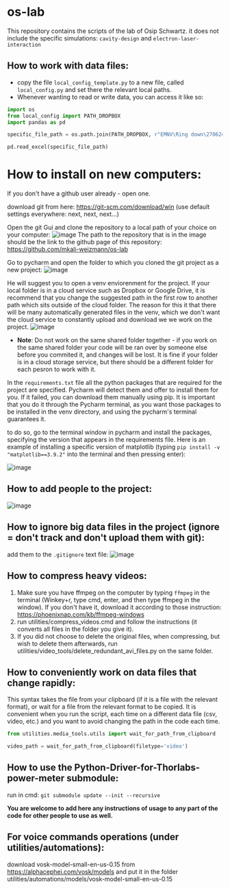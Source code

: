 # os-lab
This repository contains the scripts of the lab of Osip Schwartz.
it does not include the specific simulations: ```cavity-design``` and ```electron-laser-interaction```

## How to work with data files:
* copy the file ```local_config_template.py``` to a new file, called ```local_config.py``` and set there the relevant local paths.
* Whenever wanting to read or write data, you can access it like so:

```python
import os
from local_config import PATH_DROPBOX
import pandas as pd

specific_file_path = os.path.join(PATH_DROPBOX, r"EMNV\Ring down\270624\ring_down_curve_parameters.xlsx")

pd.read_excel(specific_file_path)
```

# How to install on new computers:
If you don't have a github user already - open one.

download git from here: https://git-scm.com/download/win  (use default settings everywhere: next, next, next...)

Open the git Gui and clone the repository to a local path of your choice on your computer:
![image](https://github.com/user-attachments/assets/e4208795-88a5-402f-a09e-1adda10f5aac)
The path to the repository that is in the image should be the link to the github page of this repository: https://github.com/mkali-weizmann/os-lab

Go to pycharm and open the folder to which you cloned the git project as a new project:
![image](https://github.com/user-attachments/assets/a5bf101b-432a-4f65-8457-9230f352da71)

He will suggest you to open a venv enviorenment for the project. If your local folder is in a cloud service such as Dropbox or Google Drive, it is recommend that you change the suggested path in the first row to another path which sits outside of the cloud folder. The reason for this it that there will be many automatically generated files in the venv, which we don't want the cloud service to constantly upload and download we we work on the project.
![image](https://github.com/user-attachments/assets/9ef86347-4249-49fe-9d89-4387e4080bb8)

* **Note**: Do not work on the same shared folder together - if you work on the same shared folder your code will be ran over by someone else before you commited it, and changes will be lost. It is fine if your folder is in a cloud storage service, but there should be a different folder for each pesron to work with it.

In the ```requirements.txt``` file all the python packages that are required for the project are specified. Pycharm will detect them and offer to install them for you. If it failed, you can download them manually using pip. It is important that you do it through the Pycharm terminal, as you want those packages to be installed in the venv directory, and using the pycharm's terminal guarantees it.

to do so, go to the terminal window in pycharm and install the packages, specifying the version that appears in the requirements file.
Here is an example of installing a specific version of matplotlib (typing ```pip install -v "matplotlib==3.9.2"``` into the terminal and then pressing enter):

![image](https://github.com/user-attachments/assets/1812c0ef-f737-472b-8eec-54a3bddaa6e7)

## How to add people to the project:
![image](https://github.com/user-attachments/assets/b39eb518-70e0-4e77-af6e-ca12223bfd2c)

## How to ignore big data files in the project (ignore = don't track and don't upload them with git):
add them to the ```.gitignore``` text file:
![image](https://github.com/user-attachments/assets/22f727dc-4804-4ad9-ba1e-fcb172bfaaf5)

## How to compress heavy videos:
1. Make sure you have ffmpeg on the computer by typing ```ffmpeg``` in the terminal (Winkey+r, type cmd, enter, and then type ffmpeg in the window).
If you don't have it, download it according to those instruction: https://phoenixnap.com/kb/ffmpeg-windows
2. run utilities/compress_videos.cmd and follow the instructions (it converts all files in the folder you give it).
3. If you did not choose to delete the original files, when compressing, but wish to delete them afterwards, run utilities/video_tools/delete_redundant_avi_files.py on the same folder.

## How to conveniently work on data files that change rapidly:
This syntax takes the file from your clipboard (if it is a file with the relevant format), or wait for a file from the relevant format to be copied.
It is convenient when you run the script, each time on a different data file (csv, video, etc.) and you want to avoid changing the path in the code each time.

```python
from utilities.media_tools.utils import wait_for_path_from_clipboard

video_path = wait_for_path_from_clipboard(filetype='video')
```

## How to use the Python-Driver-for-Thorlabs-power-meter submodule:
run in cmd:
```git submodule update --init --recursive```

**You are welcome to add here any instructions of usage to any part of the code for other people to use as well.**

## For voice commands operations (under utilities/automations):

download vosk-model-small-en-us-0.15 from https://alphacephei.com/vosk/models and put it in the folder utilities/automations/models/vosk-model-small-en-us-0.15